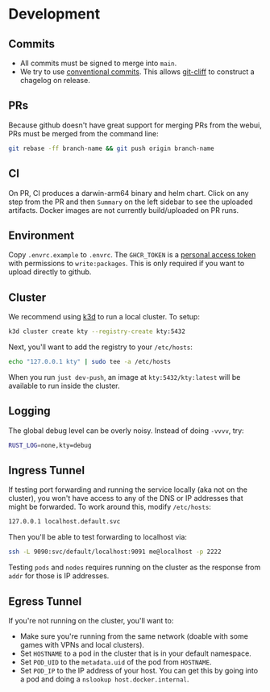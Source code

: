 # Development

## Commits

- All commits must be signed to merge into `main`.
- We try to use [conventional commits][conventional commits]. This allows
  [git-cliff][git-cliff] to construct a chagelog on release.

[conventional commits]: https://www.conventionalcommits.org/en/v1.0.0/
[git-cliff]: https://git-cliff.org

## PRs

Because github doesn't have great support for merging PRs from the webui, PRs
must be merged from the command line:

```bash
git rebase -ff branch-name && git push origin branch-name
```

## CI

On PR, CI produces a darwin-arm64 binary and helm chart. Click on any step from
the PR and then `Summary` on the left sidebar to see the uploaded artifacts.
Docker images are not currently build/uploaded on PR runs.

## Environment

Copy `.envrc.example` to `.envrc`. The `GHCR_TOKEN` is a [personal access
token][pat] with permissions to `write:packages`. This is only required if you
want to upload directly to github.

[pat]:
  https://docs.github.com/en/authentication/keeping-your-account-and-data-secure/managing-your-personal-access-tokens

## Cluster

We recommend using [k3d][k3d] to run a local cluster. To setup:

```bash
k3d cluster create kty --registry-create kty:5432
```

Next, you'll want to add the registry to your `/etc/hosts`:

```bash
echo "127.0.0.1 kty" | sudo tee -a /etc/hosts
```

When you run `just dev-push`, an image at `kty:5432/kty:latest` will be
available to run inside the cluster.

[k3d]: https://k3d.io/v5.6.3/#releases

## Logging

The global debug level can be overly noisy. Instead of doing `-vvvv`, try:

```bash
RUST_LOG=none,kty=debug
```

## Ingress Tunnel

If testing port forwarding and running the service locally (aka not on the
cluster), you won't have access to any of the DNS or IP addresses that might be
forwarded. To work around this, modify `/etc/hosts`:

```txt
127.0.0.1 localhost.default.svc
```

Then you'll be able to test forwarding to localhost via:

```bash
ssh -L 9090:svc/default/localhost:9091 me@localhost -p 2222
```

Testing `pods` and `nodes` requires running on the cluster as the response from
`addr` for those is IP addresses.

## Egress Tunnel

If you're not running on the cluster, you'll want to:

- Make sure you're running from the same network (doable with some games with
  VPNs and local clusters).
- Set `HOSTNAME` to a pod in the cluster that is in your default namespace.
- Set `POD_UID` to the `metadata.uid` of the pod from `HOSTNAME`.
- Set `POD_IP` to the IP address of your host. You can get this by going into a
  pod and doing a `nslookup host.docker.internal`.
